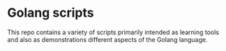 # Golang scripts
This repo contains a variety of scripts primarily intended as learning tools and also as demonstrations different aspects of the Golang language.

